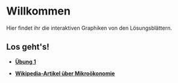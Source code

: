 # Willkommen

Hier findet ihr die interaktiven Graphiken von den Lösungsblättern.


## Los geht's!

* **[Übung 1](features/features)**

* **[Wikipedia-Artikel über Mikroökonomie](https://de.wikipedia.org/wiki/Mikroökonomie)**
